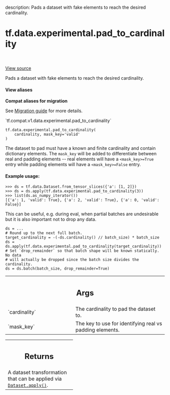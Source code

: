 description: Pads a dataset with fake elements to reach the desired cardinality.

<div itemscope itemtype="http://developers.google.com/ReferenceObject">
<meta itemprop="name" content="tf.data.experimental.pad_to_cardinality" />
<meta itemprop="path" content="Stable" />
</div>

# tf.data.experimental.pad_to_cardinality

<!-- Insert buttons and diff -->

<table class="tfo-notebook-buttons tfo-api nocontent" align="left">

</table>

<a target="_blank" class="external" href="/code/stable/tensorflow/python/data/experimental/ops/pad_to_cardinality.py">View source</a>



Pads a dataset with fake elements to reach the desired cardinality.


<section class="expandable">
  <h4 class="showalways">View aliases</h4>
  <p>
<b>Compat aliases for migration</b>
<p>See
<a href="https://www.tensorflow.org/guide/migrate">Migration guide</a> for
more details.</p>
<p>`tf.compat.v1.data.experimental.pad_to_cardinality`</p>
</p>
</section>

<pre class="devsite-click-to-copy prettyprint lang-py tfo-signature-link">
<code>tf.data.experimental.pad_to_cardinality(
    cardinality, mask_key=&#x27;valid&#x27;
)
</code></pre>



<!-- Placeholder for "Used in" -->

The dataset to pad must have a known and finite cardinality and contain
dictionary elements. The `mask_key` will be added to differentiate between
real and padding elements -- real elements will have a `<mask_key>=True` entry
while padding elements will have a `<mask_key>=False` entry.

#### Example usage:



```
>>> ds = tf.data.Dataset.from_tensor_slices({'a': [1, 2]})
>>> ds = ds.apply(tf.data.experimental.pad_to_cardinality(3))
>>> list(ds.as_numpy_iterator())
[{'a': 1, 'valid': True}, {'a': 2, 'valid': True}, {'a': 0, 'valid': False}]
```

This can be useful, e.g. during eval, when partial batches are undesirable but
it is also important not to drop any data.

```
ds = ...
# Round up to the next full batch.
target_cardinality = -(-ds.cardinality() // batch_size) * batch_size
ds = ds.apply(tf.data.experimental.pad_to_cardinality(target_cardinality))
# Set `drop_remainder` so that batch shape will be known statically. No data
# will actually be dropped since the batch size divides the cardinality.
ds = ds.batch(batch_size, drop_remainder=True)
```

<!-- Tabular view -->
 <table class="responsive fixed orange">
<colgroup><col width="214px"><col></colgroup>
<tr><th colspan="2"><h2 class="add-link">Args</h2></th></tr>

<tr>
<td>
`cardinality`<a id="cardinality"></a>
</td>
<td>
The cardinality to pad the dataset to.
</td>
</tr><tr>
<td>
`mask_key`<a id="mask_key"></a>
</td>
<td>
The key to use for identifying real vs padding elements.
</td>
</tr>
</table>



<!-- Tabular view -->
 <table class="responsive fixed orange">
<colgroup><col width="214px"><col></colgroup>
<tr><th colspan="2"><h2 class="add-link">Returns</h2></th></tr>
<tr class="alt">
<td colspan="2">
A dataset transformation that can be applied via <a href="../../../tf/data/Dataset.md#apply"><code>Dataset.apply()</code></a>.
</td>
</tr>

</table>


